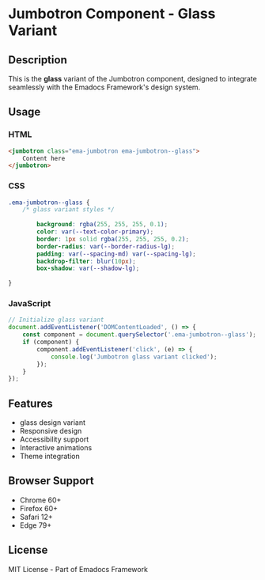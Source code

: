 # Jumbotron Component - Glass Variant

## Description
This is the **glass** variant of the Jumbotron component, designed to integrate seamlessly with the Emadocs Framework's design system.

## Usage

### HTML
```html
<jumbotron class="ema-jumbotron ema-jumbotron--glass">
    Content here
</jumbotron>
```

### CSS
```css
.ema-jumbotron--glass {
    /* glass variant styles */
    
        background: rgba(255, 255, 255, 0.1);
        color: var(--text-color-primary);
        border: 1px solid rgba(255, 255, 255, 0.2);
        border-radius: var(--border-radius-lg);
        padding: var(--spacing-md) var(--spacing-lg);
        backdrop-filter: blur(10px);
        box-shadow: var(--shadow-lg);
    
}
```

### JavaScript
```javascript
// Initialize glass variant
document.addEventListener('DOMContentLoaded', () => {
    const component = document.querySelector('.ema-jumbotron--glass');
    if (component) {
        component.addEventListener('click', (e) => {
            console.log('Jumbotron glass variant clicked');
        });
    }
});
```

## Features
- glass design variant
- Responsive design
- Accessibility support
- Interactive animations
- Theme integration

## Browser Support
- Chrome 60+
- Firefox 60+
- Safari 12+
- Edge 79+

## License
MIT License - Part of Emadocs Framework
